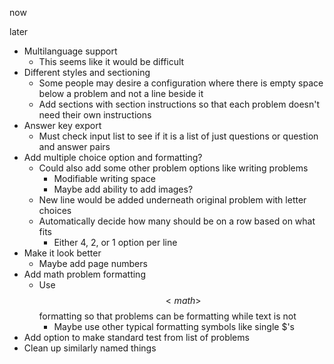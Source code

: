 
now

later
* Multilanguage support
  * This seems like it would be difficult
* Different styles and sectioning
  * Some people may desire a configuration where there is empty space below a problem and not a line beside it
  * Add sections with section instructions so that each problem doesn't need their own instructions
* Answer key export
  * Must check input list to see if it is a list of just questions or question and answer pairs
* Add multiple choice option and formatting?
  * Could also add some other problem options like writing problems
    * Modifiable writing space
    * Maybe add ability to add images?
  * New line would be added underneath original problem with letter choices
  * Automatically decide how many should be on a row based on what fits
    * Either 4, 2, or 1 option per line
* Make it look better
  * Maybe add page numbers
* Add math problem formatting
  * Use $$<math>$$ formatting so that problems can be formatting while text is not
    * Maybe use other typical formatting symbols like single $'s
* Add option to make standard test from list of problems
* Clean up similarly named things
